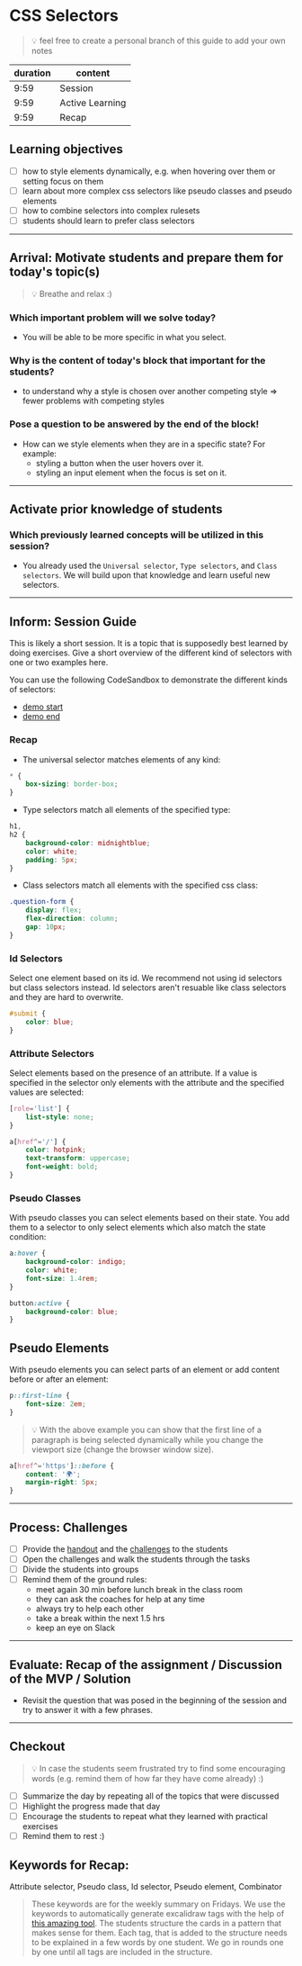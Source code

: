 # CSS Selectors

> 💡 feel free to create a personal branch of this guide to add your own notes

| duration | content         |
| -------- | --------------- |
| 9:59     | Session         |
| 9:59     | Active Learning |
| 9:59     | Recap           |

## Learning objectives

- [ ] how to style elements dynamically, e.g. when hovering over them or setting focus on them
- [ ] learn about more complex css selectors like pseudo classes and pseudo elements
- [ ] how to combine selectors into complex rulesets
- [ ] students should learn to prefer class selectors

---

## Arrival: Motivate students and prepare them for today's topic(s)

> 💡 Breathe and relax :)

### Which important problem will we solve today?

- You will be able to be more specific in what you select.

### Why is the content of today's block that important for the students?

- to understand why a style is chosen over another competing style => fewer problems with competing
  styles

### Pose a question to be answered by the end of the block!

- How can we style elements when they are in a specific state? For example:
  - styling a button when the user hovers over it.
  - styling an input element when the focus is set on it.

---

## Activate prior knowledge of students

### Which previously learned concepts will be utilized in this session?

- You already used the `Universal selector`, `Type selectors`, and `Class selectors`. We will build
  upon that knowledge and learn useful new selectors.

---

## Inform: Session Guide

This is likely a short session. It is a topic that is supposedly best learned by doing exercises.
Give a short overview of the different kind of selectors with one or two examples here.

You can use the following CodeSandbox to demonstrate the different kinds of selectors:

- [demo start](https://codesandbox.io/s/github/neuefische/web-exercises/tree/main/sessions/css-selectors/demo-start?file=/css/styles.css)
- [demo end](https://codesandbox.io/s/github/neuefische/web-exercises/tree/main/sessions/css-selectors/demo-end?file=/css/styles.css)

### Recap

- The universal selector matches elements of any kind:

```css
* {
	box-sizing: border-box;
}
```

- Type selectors match all elements of the specified type:

```css
h1,
h2 {
	background-color: midnightblue;
	color: white;
	padding: 5px;
}
```

- Class selectors match all elements with the specified css class:

```css
.question-form {
	display: flex;
	flex-direction: column;
	gap: 10px;
}
```

### Id Selectors

Select one element based on its id. We recommend not using id selectors but class selectors instead.
Id selectors aren't resuable like class selectors and they are hard to overwrite.

```css
#submit {
	color: blue;
}
```

### Attribute Selectors

Select elements based on the presence of an attribute. If a value is specified in the selector only
elements with the attribute and the specified values are selected:

```css
[role='list'] {
	list-style: none;
}
```

```css
a[href^='/'] {
	color: hotpink;
	text-transform: uppercase;
	font-weight: bold;
}
```

### Pseudo Classes

With pseudo classes you can select elements based on their state. You add them to a selector to only
select elements which also match the state condition:

```css
a:hover {
	background-color: indigo;
	color: white;
	font-size: 1.4rem;
}
```

```css
button:active {
	background-color: blue;
}
```

## Pseudo Elements

With pseudo elements you can select parts of an element or add content before or after an element:

```css
p::first-line {
	font-size: 2em;
}
```

> 💡 With the above example you can show that the first line of a paragraph is being selected
> dynamically while you change the viewport size (change the browser window size).

```css
a[href^='https']::before {
	content: '🌍';
	margin-right: 5px;
}
```

---

## Process: Challenges

- [ ] Provide the [handout](css-selectors.md) and the [challenges](challenges-css-selectors.md) to
      the students
- [ ] Open the challenges and walk the students through the tasks
- [ ] Divide the students into groups
- [ ] Remind them of the ground rules:
  - meet again 30 min before lunch break in the class room
  - they can ask the coaches for help at any time
  - always try to help each other
  - take a break within the next 1.5 hrs
  - keep an eye on Slack

---

## Evaluate: Recap of the assignment / Discussion of the MVP / Solution

- Revisit the question that was posed in the beginning of the session and try to answer it with a
  few phrases.

---

## Checkout

> 💡 In case the students seem frustrated try to find some encouraging words (e.g. remind them of
> how far they have come already) :)

- [ ] Summarize the day by repeating all of the topics that were discussed
- [ ] Highlight the progress made that day
- [ ] Encourage the students to repeat what they learned with practical exercises
- [ ] Remind them to rest :)

## Keywords for Recap:

Attribute selector, Pseudo class, Id selector, Pseudo element, Combinator

> These keywords are for the weekly summary on Fridays. We use the keywords to automatically
> generate excalidraw tags with the help of
> [this amazing tool](https://github.com/F-Kirchhoff/tag-cloud-generator). The students structure
> the cards in a pattern that makes sense for them. Each tag, that is added to the structure needs
> to be explained in a few words by one student. We go in rounds one by one until all tags are
> included in the structure.
